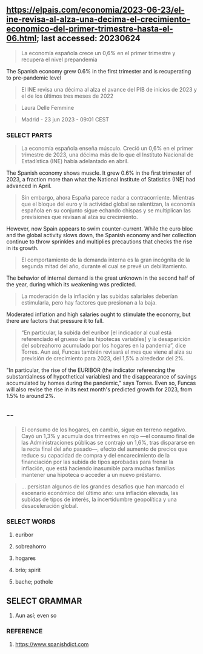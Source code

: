 ## https://elpais.com/economia/2023-06-23/el-ine-revisa-al-alza-una-decima-el-crecimiento-economico-del-primer-trimestre-hasta-el-06.html; last accessed: 20230624

> La economía española crece un 0,6% en el primer trimestre y recupera el nivel prepandemia

The Spanish economy grew 0.6% in the first trimester and is recuperating to pre-pandemic level

> El INE revisa una décima al alza el avance del PIB de inicios de 2023 y el de los últimos tres meses de 2022

> Laura Delle Femmine

> Madrid - 23 jun 2023 - 09:01 CEST

### SELECT PARTS

> La economía española enseña músculo. Creció un 0,6% en el primer trimestre de 2023, una décima más de lo que el Instituto Nacional de Estadística (INE) había adelantado en abril.

The Spanish economy shows muscle. It grew 0.6% in the first trimester of 2023, a fraction more than what the National Institute of Statistics (INE) had advanced in April. 

> Sin embargo, ahora España parece nadar a contracorriente. Mientras que el bloque del euro y la actividad global se ralentizan, la economía española en su conjunto sigue echando chispas y se multiplican las previsiones que revisan al alza su crecimiento.

However, now Spain appears to swim counter-current. While the euro bloc and the global activity slows down, the Spanish economy and her collection continue to throw sprinkles and multiplies precautions that checks the rise in its growth.

> El comportamiento de la demanda interna es la gran incógnita de la segunda mitad del año, durante el cual se prevé un debilitamiento. 

The behavior of internal demand is the great unknown in the second half of the year, during which its weakening was predicted. 

> La moderación de la inflación y las subidas salariales deberían estimularla, pero hay factores que presionan a la baja. 

Moderated inflation and high salaries ought to stimulate the economy, but there are factors that pressure it to fall.

> “En particular, la subida del euríbor [el indicador al cual está referenciado el grueso de las hipotecas variables] y la desaparición del sobreahorro acumulado por los hogares en la pandemia”, dice Torres. Aun así, Funcas también revisará el mes que viene al alza su previsión de crecimiento para 2023, del 1,5% a alrededor del 2%.

"In particular, the rise of the EURIBOR (the indicator referencing the substantialness of hypothetical variables) and the disappearance of savings accumulated by homes during the pandemic," says Torres. Even so, Funcas will also revise the rise in its next month's predicted growth for 2023, from 1.5% to around 2%.

## --

> El consumo de los hogares, en cambio, sigue en terreno negativo. Cayó un 1,3% y acumula dos trimestres en rojo —el consumo final de las Administraciones públicas se contrajo un 1,6%, tras dispararse en la recta final del año pasado—, efecto del aumento de precios que reduce su capacidad de compra y del encarecimiento de la financiación por las subida de tipos aprobadas para frenar la inflación, que está haciendo inasumible para muchas familias mantener una hipoteca o acceder a un nuevo préstamo.

> ... persistan algunos de los grandes desafíos que han marcado el escenario económico del último año: una inflación elevada, las subidas de tipos de interés, la incertidumbre geopolítica y una desaceleración global.
 
 
### SELECT WORDS

1) euríbor

2) sobreahorro

3) hogares  
 
4) brío; spirit

5) bache; pothole

## SELECT GRAMMAR

1) Aun así; even so


### REFERENCE

1) https://www.spanishdict.com
